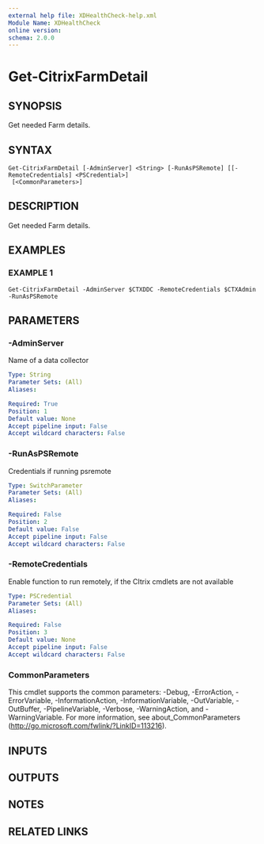 ```yaml
---
external help file: XDHealthCheck-help.xml
Module Name: XDHealthCheck
online version:
schema: 2.0.0
---
```


# Get-CitrixFarmDetail

## SYNOPSIS
Get needed Farm details.

## SYNTAX

```
Get-CitrixFarmDetail [-AdminServer] <String> [-RunAsPSRemote] [[-RemoteCredentials] <PSCredential>]
 [<CommonParameters>]
```

## DESCRIPTION
Get needed Farm details.

## EXAMPLES

### EXAMPLE 1
```
Get-CitrixFarmDetail -AdminServer $CTXDDC -RemoteCredentials $CTXAdmin -RunAsPSRemote
```

## PARAMETERS

### -AdminServer
Name of a data collector

```yaml
Type: String
Parameter Sets: (All)
Aliases:

Required: True
Position: 1
Default value: None
Accept pipeline input: False
Accept wildcard characters: False
```

### -RunAsPSRemote
Credentials if running psremote

```yaml
Type: SwitchParameter
Parameter Sets: (All)
Aliases:

Required: False
Position: 2
Default value: False
Accept pipeline input: False
Accept wildcard characters: False
```

### -RemoteCredentials
Enable function to run remotely, if the CItrix cmdlets are not available

```yaml
Type: PSCredential
Parameter Sets: (All)
Aliases:

Required: False
Position: 3
Default value: None
Accept pipeline input: False
Accept wildcard characters: False
```

### CommonParameters
This cmdlet supports the common parameters: -Debug, -ErrorAction, -ErrorVariable, -InformationAction, -InformationVariable, -OutVariable, -OutBuffer, -PipelineVariable, -Verbose, -WarningAction, and -WarningVariable. For more information, see about_CommonParameters (http://go.microsoft.com/fwlink/?LinkID=113216).

## INPUTS

## OUTPUTS

## NOTES

## RELATED LINKS
